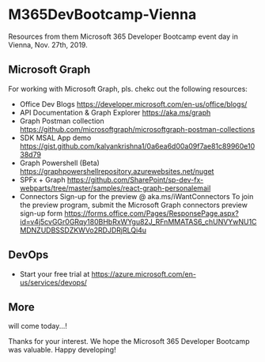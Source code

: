 # M365DevBootcamp-Vienna
Resources from them Microsoft 365 Developer Bootcamp event day in Vienna, Nov. 27th, 2019.

## Microsoft Graph

For working with Microsoft Graph, pls. chekc out the following resources:

- Office Dev Blogs
https://developer.microsoft.com/en-us/office/blogs/
- API Documentation & Graph Explorer
https://aka.ms/graph   
- Graph Postman collection
https://github.com/microsoftgraph/microsoftgraph-postman-collections
- SDK MSAL App demo
https://gist.github.com/kalyankrishna1/0a6ea6d00a09f7ae81c89960e1038d79 
- Graph Powershell (Beta)
https://graphpowershellrepository.azurewebsites.net/nuget 
- SPFx + Graph
https://github.com/SharePoint/sp-dev-fx-webparts/tree/master/samples/react-graph-personalemail
- Connectors
Sign-up for the preview @ aka.ms/iWantConnectors
To join the preview program, submit the Microsoft Graph connectors preview sign-up form
https://forms.office.com/Pages/ResponsePage.aspx?id=v4j5cvGGr0GRqy180BHbRxWYgu82J_RFnMMATAS6_chUNVYwNU1CMDNZUDBSSDZKWVo2RDJDRjRLQi4u


## DevOps

- Start your free trial at
https://azure.microsoft.com/en-us/services/devops/


## More

will come today...!

Thanks for your interest. We hope the Microsoft 365 Developer Bootcamp was valuable.
Happy developing!
